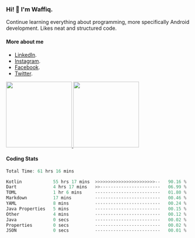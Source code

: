 ### Hi! 👋 I'm Waffiq.

Continue learning everything about programming, more specifically Android development. Likes neat and structured code.

#### More about me 
- [LinkedIn](https://www.linkedin.com/in/waffiqaziz/).
- [Instagram](https://www.instagram.com/waffiqaziz/).
- [Facebook](https://web.facebook.com/WaffiqAziz/).
- [Twitter](https://twitter.com/AzizWaffiq).

<p align="left">
<a href="https://github.com/waffiqaziz">
  <img height="180em" src="https://github-readme-stats-eight-theta.vercel.app/api?username=waffiqaziz&show_icons=true&theme=algolia&include_all_commits=true&count_private=true"/>
  <img height="180em" src="https://github-readme-stats-eight-theta.vercel.app/api/top-langs/?username=waffiqaziz&layout=compact&langs_count=8&theme=algolia"/>
</a>
</p>

#### Coding Stats
<!--START_SECTION:waka-->

```rust
Total Time: 61 hrs 16 mins

Kotlin            55 hrs 17 mins  >>>>>>>>>>>>>>>>>>>>>>>--   90.16 %
Dart              4 hrs 17 mins   >>-----------------------   06.99 %
TOML              1 hr 6 mins     -------------------------   01.80 %
Markdown          17 mins         -------------------------   00.46 %
YAML              8 mins          -------------------------   00.24 %
Java Properties   5 mins          -------------------------   00.15 %
Other             4 mins          -------------------------   00.12 %
Java              0 secs          -------------------------   00.02 %
Properties        0 secs          -------------------------   00.02 %
JSON              0 secs          -------------------------   00.01 %
```

<!--END_SECTION:waka-->
